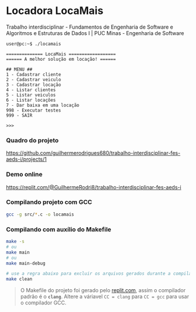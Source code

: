 # Locadora LocaMais

Trabalho interdisciplinar - Fundamentos de Engenharia de Software e Algoritmos e Estruturas de Dados I | PUC Minas - Engenharia de Software

```console
user@pc:~$ ./locamais 

============== LocaMais ==================
====== A melhor solução em locação! ======

## MENU ##
1 - Cadastrar cliente
2 - Cadastrar veiculo
3 - Cadastrar locação
4 - Listar clientes
5 - Listar veiculos
6 - Listar locações
7 - Dar baixa em uma locação
998 - Executar testes
999 - SAIR

>>> 
```

### Quadro do projeto

https://github.com/guilhermerodrigues680/trabalho-interdisciplinar-fes-aeds-i/projects/1

### Demo online

https://replit.com/@GuilhermeRodri8/trabalho-interdisciplinar-fes-aeds-i

### Compilando projeto com GCC

```sh
gcc -g src/*.c -o locamais
```

### Compilando com auxílio do Makefile

```sh
make -s
# ou
make main
# ou
make main-debug

# use a regra abaixo para excluir os arquivos gerados durante a compilação.
make clean
```

> O Makefile do projeto foi gerado pelo [replit.com](https://replit.com), assim o compilador padrão é o **`clang`**. Altere a váriavel `CC = clang` para `CC = gcc` para usar o compilador GCC.
